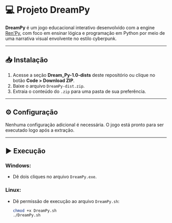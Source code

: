 # 💻 Projeto DreamPy

**DreamPy** é um jogo educacional interativo desenvolvido com a engine [Ren'Py](https://www.renpy.org/), com foco em ensinar lógica e programação em Python por meio de uma narrativa visual envolvente no estilo cyberpunk.

---

## 📥 Instalação

1. Acesse a seção **Dream_Py-1.0-dists** deste repositório ou clique no botão **Code > Download ZIP**.
2. Baixe o arquivo `DreamPy-dist.zip`.
3. Extraia o conteúdo do `.zip` para uma pasta de sua preferência.

---

## ⚙️ Configuração

Nenhuma configuração adicional é necessária. O jogo está pronto para ser executado logo após a extração.

---

## ▶️ Execução

### Windows:
- Dê dois cliques no arquivo `DreamPy.exe`.

### Linux:
- Dê permissão de execução ao arquivo `DreamPy.sh`:
  ```bash
  chmod +x DreamPy.sh
  ./DreamPy.sh
